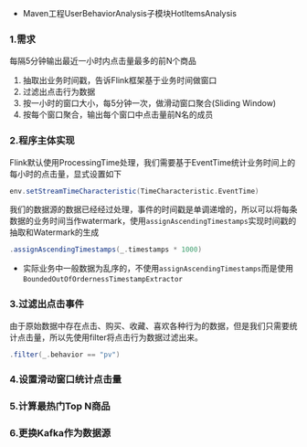 
 * Maven工程UserBehaviorAnalysis子模块HotItemsAnalysis

### 1.需求

每隔5分钟输出最近一小时内点击量最多的前N个商品
1. 抽取出业务时间戳，告诉Flink框架基于业务时间做窗口
2. 过滤出点击行为数据
3. 按一小时的窗口大小，每5分钟一次，做滑动窗口聚合(Sliding Window)
4. 按每个窗口聚合，输出每个窗口中点击量前N名的成员

### 2.程序主体实现
Flink默认使用ProcessingTime处理，我们需要基于EventTime统计业务时间上的每小时的点击量，显式设置如下
```scala
env.setStreamTimeCharacteristic(TimeCharacteristic.EventTime)
```
我们的数据源的数据已经经过处理，事件的时间戳是单调递增的，所以可以将每条数据的业务时间当作watermark，使用`assignAscendingTimestamps`实现时间戳的抽取和Watermark的生成
```scala
.assignAscendingTimestamps(_.timestamps * 1000)
```
 * 实际业务中一般数据为乱序的，不使用`assignAscendingTimestamps`而是使用`BoundedOutOfOrdernessTimestampExtractor`

### 3.过滤出点击事件
由于原始数据中存在点击、购买、收藏、喜欢各种行为的数据，但是我们只需要统计点击量，所以先使用filter将点击行为数据过滤出来。
```scala
.filter(_.behavior == "pv")
```

### 4.设置滑动窗口统计点击量


### 5.计算最热门Top N商品


### 6.更换Kafka作为数据源

